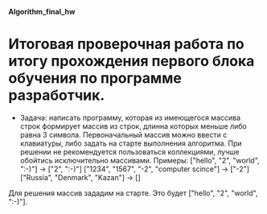 **Algorithm_final_hw**
# Итоговая проверочная работа по итогу прохождения первого блока обучения по программе разработчик.
* Задача: написать программу, которая из имеющегося массива строк формирует массив из строк,
длинна которых меньше либо равна 3 символа. Первоначальный массив можно ввести с клавиатуры,
либо задать на старте выполнения алгоритма. При решении не рекомендуется пользоваться коллекциями,
лучше обойтись исключительно массивами.
Примеры:
["hello", "2", "world", ":-)"] -> ["2", ":-)"]
["1234", "1567", "-2", "computer scince"] -> ["-2"]
["Russia", "Denmark", "Kazan"] -> []

Для решения массив зададим на старте. Это будет ["hello", "2", "world", ":-)"].
